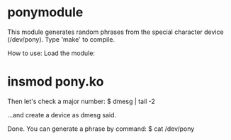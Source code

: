 ponymodule
==========

This module generates random phrases from the special character device (/dev/pony).
Type 'make' to compile.

How to use:
Load the module:
# insmod pony.ko

Then let's check a major number:
$ dmesg | tail -2

...and create a device as dmesg said.

Done. You can generate a phrase by command:
$ cat /dev/pony

